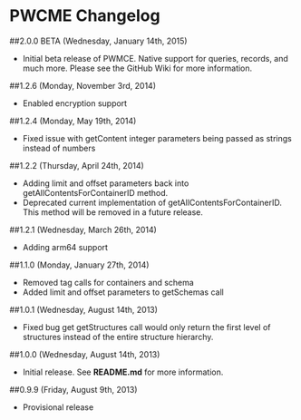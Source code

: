 # PWCME Changelog

##2.0.0 BETA (Wednesday, January 14th, 2015)
 * Initial beta release of PWMCE. Native support for queries, records, and much more. Please see the GitHub Wiki for more information.

##1.2.6 (Monday, November 3rd, 2014)
 * Enabled encryption support

##1.2.4 (Monday, May 19th, 2014)
 * Fixed issue with getContent integer parameters being passed as strings instead of numbers

##1.2.2 (Thursday, April 24th, 2014)
 * Adding limit and offset parameters back into getAllContentsForContainerID method.
 * Deprecated current implementation of getAllContentsForContainerID. This method will be removed  in a future release. 

##1.2.1 (Wednesday, March 26th, 2014)
 * Adding arm64 support

##1.1.0 (Monday, January 27th, 2014)
 * Removed tag calls for containers and schema
 * Added limit and offset parameters to getSchemas call

##1.0.1 (Wednesday, August 14th, 2013)
 * Fixed bug get getStructures call would only return the first level of structures instead of the entire structure hierarchy.

##1.0.0 (Wednesday, August 14th, 2013)
 * Initial release. See **README.md** for more information.

##0.9.9 (Friday, August 9th, 2013)
 * Provisional release